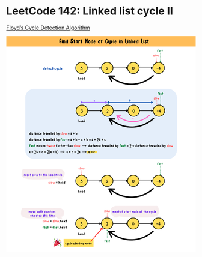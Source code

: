 # LeetCode 142: Linked list cycle II
[Floyd’s Cycle Detection Algorithm](https://yuminlee2.medium.com/floyds-cycle-detection-algorithm-b27ed50c607f)

![lined list cycle II-summary-card](https://github.com/ClaireLee22/Leetcode/blob/main/LeetCode%20142-Lined%20list%20cycle%20ll/images/find%20start%20node%20of%20cycle%20process.png)

